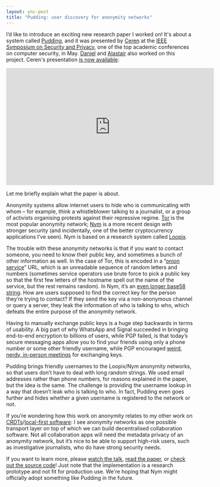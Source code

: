 ```yaml
---
layout: ync-post
title: "Pudding: user discovery for anonymity networks"
---
```


I’d like to introduce an exciting new research paper I worked on! It's about a system called
[Pudding](https://arxiv.org/abs/2311.10825), and it was presented by
[Ceren](https://twitter.com/ckocaogullar1) at the
[IEEE Symposium on Security and Privacy](https://sp2024.ieee-security.org), one of the top academic
conferences on computer security, in May. [Daniel](https://www.danielhugenroth.com/) and
[Alastair](https://www.cl.cam.ac.uk/~arb33/) also worked on this project. Ceren's presentation
[is now available](https://www.youtube.com/watch?v=EEUdslTwYZ8):

<iframe width="560" height="315" src="https://www.youtube-nocookie.com/embed/EEUdslTwYZ8?si=8XNlKyv_Y5HZdGou" title="YouTube video player" frameborder="0" allow="accelerometer; autoplay; clipboard-write; encrypted-media; gyroscope; picture-in-picture; web-share" referrerpolicy="strict-origin-when-cross-origin" allowfullscreen></iframe>

Let me briefly explain what the paper is about.

Anonymity systems allow internet users to hide who is communicating with whom – for example, think
a whistleblower talking to a journalist, or a group of activists organising protests against their
repressive regime. [Tor](https://www.torproject.org/) is the most popular anonymity network;
[Nym](https://nymtech.net/) is a more recent design with stronger security (and incidentally, one of
the better cryptocurrency applications I’ve seen). Nym is based on a research system called
[Loopix](https://www.usenix.org/conference/usenixsecurity17/technical-sessions/presentation/piotrowska).

The trouble with these anonymity networks is that if you want to contact someone, you need to know
their public key, and sometimes a bunch of other information as well. In the case of Tor, this is
encoded in a “[onion service](https://community.torproject.org/onion-services/)” URL, which is an
unreadable sequence of random letters and numbers (sometimes service operators use brute force to
pick a public key so that the first few letters of the hostname spell out the name of the service,
but the rest remains random). In Nym, it’s an
[even longer base58 string](https://nymtech.net/docs/architecture/addressing-system.html). How are
users supposed to find the correct key for the person they’re trying to contact? If they send the
key via a non-anonymous channel or query a server, they leak the information of who is talking to
who, which defeats the entire purpose of the anonymity network.

Having to manually exchange public keys is a huge step backwards in terms of usability. A big part
of why WhatsApp and Signal succeeded in bringing end-to-end encryption to billions of users, while
PGP failed, is that today’s secure messaging apps allow you to find your friends using only a phone
number or some other friendly username, while PGP encouraged
[weird, nerdy, in-person meetings](https://en.wikipedia.org/wiki/Key_signing_party) for exchanging keys.

Pudding brings friendly usernames to the Loopix/Nym anonymity networks, so that users don’t have to
deal with long random strings. We used email addresses rather than phone numbers, for reasons
explained in the paper, but the idea is the same. The challenge is providing the username lookup in
a way that doesn’t leak who is talking to who. In fact, Pudding even goes further and hides whether
a given username is registered to the network or not.

If you’re wondering how this work on anonymity relates to my other work on
[CRDTs](https://crdt.tech/)/[local-first software](https://www.inkandswitch.com/local-first/): I see
anonymity networks as one possible transport layer on top of which we can build decentralised
collaboration software. Not all collaboration apps will need the metadata privacy of an anonymity
network, but it’s nice to be able to support high-risk users, such as investigative journalists, who
do have strong security needs.

If you want to learn more, please [watch the talk](https://www.youtube.com/watch?v=EEUdslTwYZ8),
[read the paper](https://arxiv.org/abs/2311.10825), or
[check out the source code](https://github.com/ckocaogullar/pudding-protocol)! Just note that the
implementation is a research prototype and not fit for production use. We're hoping that Nym might
officially adopt something like Pudding in the future.
